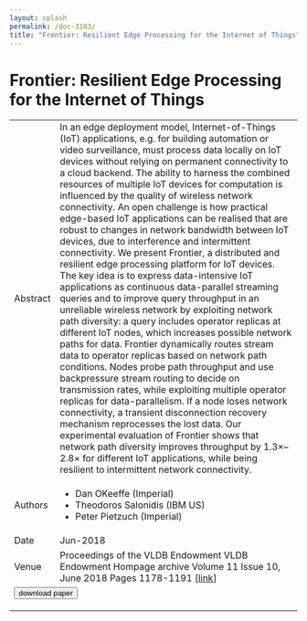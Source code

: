 ```yaml
---
layout: splash
permalink: /doc-3103/
title: "Frontier: Resilient Edge Processing for the Internet of Things"
---
```


# Frontier: Resilient Edge Processing for the Internet of Things

<table>
    <tbody>
    <tr>
        <td>Abstract</td>
        <td>In an edge deployment model, Internet-of-Things (IoT) applications, e.g. for building automation or video surveillance, must process data locally on IoT devices without relying on permanent connectivity to a cloud backend. The ability to harness the combined resources of multiple IoT devices for computation is influenced by the quality of wireless network connectivity. An open challenge is how practical edge-based IoT applications can be realised that are robust to changes in network bandwidth between IoT devices, due to interference and intermittent connectivity. We present Frontier, a distributed and resilient edge processing platform for IoT devices. The key idea is to express data-intensive IoT applications as continuous data-parallel streaming queries and to improve query throughput in an unreliable wireless network by exploiting network path diversity: a query includes operator replicas at different IoT nodes, which increases possible network paths for data. Frontier dynamically routes stream data to operator replicas based on network path conditions. Nodes probe path throughput and use backpressure stream routing to decide on transmission rates, while exploiting multiple operator replicas for data-parallelism. If a node loses network connectivity, a transient disconnection recovery mechanism reprocesses the lost data. Our experimental evaluation of Frontier shows that network path diversity improves throughput by 1.3×–2.8× for different IoT applications, while being resilient to intermittent network connectivity.</td>
    </tr>
    <tr>
        <td>Authors</td>
        <td>
            <ul>
                <li>Dan OKeeffe (Imperial)</li>
                <li>Theodoros Salonidis (IBM US)</li>
                <li>Peter Pietzuch (Imperial)</li>
            </ul>
        </td>
    </tr>
    <tr>
        <td>Date</td>
        <td>Jun-2018</td>
    </tr>
    <tr>
        <td>Venue</td>
        <td>Proceedings of the VLDB Endowment VLDB Endowment Hompage archive Volume 11 Issue 10, June 2018 Pages 1178-1191 [<a href="https://dl.acm.org/citation.cfm?id=3242937">link</a>]</td>
    </tr>
        <tr>
            <td colspan="2">
                <form method="get" action="https://dl.acm.org/citation.cfm?id=3242937">
                    <button type="submit">download paper</button>
                </form>
            </td>
        </tr>
    </tbody>
</table>
